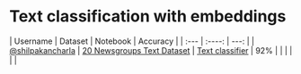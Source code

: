 # Text classification with embeddings

| Username      | Dataset | Notebook    | Accuracy |
| :---        |    :----:   |          ---: |
| [@shilpakancharla](https://github.com/shilpakancharla)     | [20 Newsgroups Text Dataset](https://scikit-learn.org/0.19/datasets/twenty_newsgroups.html)       | [Text classifier](20_newsgroups/train_text_classifier_embeddings.ipynb)  | 92% |
|    |         |       |    |